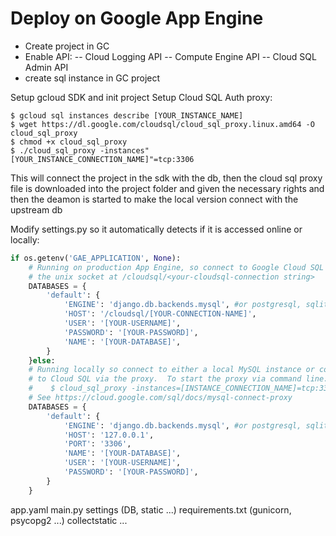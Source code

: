 # Deploy on Google App Engine

- Create project in GC
- Enable API: 
-- Cloud Logging API 
-- Compute Engine API 
-- Cloud SQL Admin API 
- create sql instance in GC project

Setup gcloud SDK and init project
Setup Cloud SQL Auth proxy:

    $ gcloud sql instances describe [YOUR_INSTANCE_NAME]
    $ wget https://dl.google.com/cloudsql/cloud_sql_proxy.linux.amd64 -O cloud_sql_proxy
    $ chmod +x cloud_sql_proxy
    $ ./cloud_sql_proxy -instances"[YOUR_INSTANCE_CONNECTION_NAME]"=tcp:3306

This will connect the project in the sdk with the db, then the cloud sql proxy file is downloaded into the project folder and given the necessary rights and then the deamon is started to make the local version connect with the upstream db

Modify settings.py so it automatically detects if it is accessed online or locally:
```py
if os.getenv('GAE_APPLICATION', None):
    # Running on production App Engine, so connect to Google Cloud SQL using
    # the unix socket at /cloudsql/<your-cloudsql-connection string>
    DATABASES = {
        'default': {
            'ENGINE': 'django.db.backends.mysql', #or postgresql, sqlite3, oracle
            'HOST': '/cloudsql/[YOUR-CONNECTION-NAME]',
            'USER': '[YOUR-USERNAME]',
            'PASSWORD': '[YOUR-PASSWORD]',
            'NAME': '[YOUR-DATABASE]',
        }
    }else:
    # Running locally so connect to either a local MySQL instance or connect 
    # to Cloud SQL via the proxy.  To start the proxy via command line: 
    #    $ cloud_sql_proxy -instances=[INSTANCE_CONNECTION_NAME]=tcp:3306 
    # See https://cloud.google.com/sql/docs/mysql-connect-proxy
    DATABASES = {
        'default': {
            'ENGINE': 'django.db.backends.mysql', #or postgresql, sqlite3, oracle
            'HOST': '127.0.0.1',
            'PORT': '3306',
            'NAME': '[YOUR-DATABASE]',
            'USER': '[YOUR-USERNAME]',
            'PASSWORD': '[YOUR-PASSWORD]',
        }
    }
```


app.yaml
main.py
settings (DB, static ...)
requirements.txt (gunicorn, psycopg2 ...)
collectstatic ...
<!--stackedit_data:
eyJoaXN0b3J5IjpbLTI5ODcyMTM3MywtMTkwNzc0MjA0NSwtND
UwMDQ2ODM2LDEzMjMxMDI3NjJdfQ==
-->